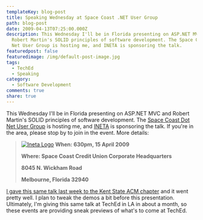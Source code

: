 ```yaml
---
templateKey: blog-post
title: Speaking Wednesday at Space Coast .NET User Group
path: blog-post
date: 2009-04-13T07:25:00.000Z
description: This Wednesday I'll be in Florida presenting on ASP.NET MVC and
  Robert Martin's SOLID principles of software development. The Space Coast Dot
  Net User Group is hosting me, and INETA is sponsoring the talk.
featuredpost: false
featuredimage: /img/default-post-image.jpg
tags:
  - TechEd
  - Speaking
category:
  - Software Development
comments: true
share: true
---
```

This Wednesday I'll be in Florida presenting on ASP.NET MVC and Robert Martin's SOLID principles of software development. The [Space Coast Dot Net User Group](http://www.scdnug.org/) is hosting me, and [INETA](http://ineta.org/) is sponsoring the talk. If you're in the area, please stop by to join in the event. More details:

> [![Ineta Logo](/img/ineta-logo.jpg)](http://ineta.org/) **When: 630pm, 15 April 2009**
>
> **Where: Space Coast Credit Union Corporate Headquarters**
>
> **8045 N. Wickham Road**
>
> **Melbourne, Florida 32940**

[I gave this same talk last week to the Kent State ACM chapter](/speaking-at-kent-state-university-acm-chapter) and it went pretty well. I plan to tweak the demos a bit before this presentation. Ultimately, I'm giving this same talk at TechEd in LA in about a month, so these events are providing sneak previews of what's to come at TechEd.